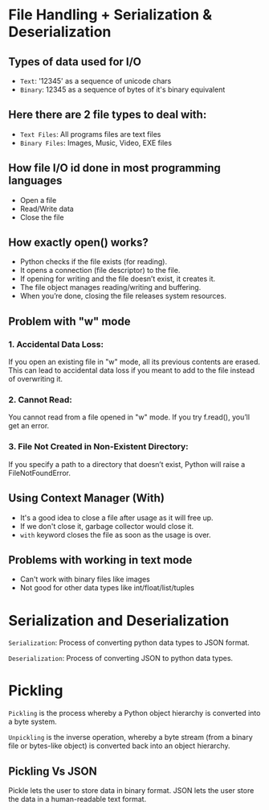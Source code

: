 # File Handling + Serialization & Deserialization

## Types of data used for I/O
- `Text`: '12345' as a sequence of unicode chars
- `Binary`: 12345 as a sequence of bytes of it's binary equivalent

## Here there are 2 file types to deal with:
- `Text Files`: All programs files are text files
- `Binary Files`: Images, Music, Video, EXE files

## How file I/O id done in most programming languages
- Open a file
- Read/Write data
- Close the file

## How exactly open() works?
- Python checks if the file exists (for reading).
- It opens a connection (file descriptor) to the file.
- If opening for writing and the file doesn’t exist, it creates it.
- The file object manages reading/writing and buffering.
- When you’re done, closing the file releases system resources.


## Problem with "w" mode
### 1. Accidental Data Loss:
If you open an existing file in "w" mode, all its previous contents are erased. This can lead to accidental data loss if you meant to add to the file instead of overwriting it.

### 2. Cannot Read:
You cannot read from a file opened in "w" mode. If you try f.read(), you’ll get an error.

### 3. File Not Created in Non-Existent Directory:
If you specify a path to a directory that doesn’t exist, Python will raise a FileNotFoundError.


## Using Context Manager (With)
- It's a good idea to close a file after usage as it will free up.
- If we don't close it, garbage collector would close it.
- `with` keyword closes the file as soon as the usage is over.


## Problems with working in text mode
- Can't work with binary files like images
- Not good for other data types like int/float/list/tuples


# Serialization and Deserialization

`Serialization`: Process of converting python data types to JSON format.

`Deserialization`: Process of converting JSON to python data types.


# Pickling

`Pickling` is the process whereby a Python object hierarchy is converted into a byte system.

`Unpickling` is the inverse operation, whereby a byte stream (from a binary file or bytes-like object) is converted back into an object hierarchy.

## Pickling Vs JSON
Pickle lets the user to store data in binary format. JSON lets the user store the data in a human-readable text format.